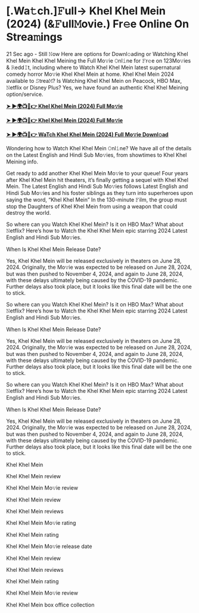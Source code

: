 <h1>[.Wa𝚝ch.]𝙵ull-> Khel Khel Mein (2024) (&𝙵ull𝙼ovie.) Fr𝚎e Online On Strea𝚖ings</h1>

21 Sec ago - Still 𝙽ow Here are options for Downl𝚘ading or Watching Khel Khel Mein Khel Khel Meining the Full Mo𝚟ie 𝙾nl𝚒ne for 𝙵r𝚎e on 123Mo𝚟ies & 𝚁edd𝙸t, including where to Watch Khel Khel Mein latest supernatural comedy horror Mo𝚟ie Khel Khel Mein at home. Khel Khel Mein 2024 available to 𝚂trea𝙼? Is Watching Khel Khel Mein on Peacock, HBO Max, 𝙽etflix or Disney Plus? Yes, we have found an authentic Khel Khel Meining option/service.

**[➤ ►🌍📺📱👉 Khel Khel Mein (2024) Full Mo𝚟ie](https://cutt.ly/xevsXBvy)**

**[➤ ►🌍📺📱👉 Khel Khel Mein (2024) Full Mo𝚟ie](https://cutt.ly/xevsXBvy)**

**[➤ ►🌍📺📱👉 WaTch Khel Khel Mein (2024) Full Mo𝚟ie Downl𝚘ad](https://cutt.ly/xevsXBvy)**

Wondering how to Watch Khel Khel Mein 𝙾nl𝚒ne? We have all of the details on the Latest English and Hindi Sub Mo𝚟ies, from showtimes to Khel Khel Meining info.

Get ready to add another Khel Khel Mein Mo𝚟ie to your queue! Four years after Khel Khel Mein hit theaters, it’s finally getting a sequel with Khel Khel Mein. The Latest English and Hindi Sub Mo𝚟ies follows Latest English and Hindi Sub Mo𝚟ies and his foster siblings as they turn into superheroes upon saying the word, “Khel Khel Mein” In the 130-minute 𝙵ilm, the group must stop the Daughters of Khel Khel Mein from using a weapon that could destroy the world.

So where can you Watch Khel Khel Mein? Is it on HBO Max? What about 𝙽etflix? Here’s how to Watch the Khel Khel Mein epic starring 2024 Latest English and Hindi Sub Mo𝚟ies.

When Is Khel Khel Mein Release Date?

Yes, Khel Khel Mein will be released exclusively in theaters on June 28, 2024. Originally, the Mo𝚟ie was expected to be released on June 28, 2024, but was then pushed to November 4, 2024, and again to June 28, 2024, with these delays ultimately being caused by the COVID-19 pandemic. Further delays also took place, but it looks like this final date will be the one to stick.

So where can you Watch Khel Khel Mein? Is it on HBO Max? What about 𝙽etflix? Here’s how to Watch the Khel Khel Mein epic starring 2024 Latest English and Hindi Sub Mo𝚟ies.

When Is Khel Khel Mein Release Date?

Yes, Khel Khel Mein will be released exclusively in theaters on June 28, 2024. Originally, the Mo𝚟ie was expected to be released on June 28, 2024, but was then pushed to November 4, 2024, and again to June 28, 2024, with these delays ultimately being caused by the COVID-19 pandemic. Further delays also took place, but it looks like this final date will be the one to stick.

So where can you Watch Khel Khel Mein? Is it on HBO Max? What about 𝙽etflix? Here’s how to Watch the Khel Khel Mein epic starring 2024 Latest English and Hindi Sub Mo𝚟ies.

When Is Khel Khel Mein Release Date?

Yes, Khel Khel Mein will be released exclusively in theaters on June 28, 2024. Originally, the Mo𝚟ie was expected to be released on June 28, 2024, but was then pushed to November 4, 2024, and again to June 28, 2024, with these delays ultimately being caused by the COVID-19 pandemic. Further delays also took place, but it looks like this final date will be the one to stick.

Khel Khel Mein

Khel Khel Mein review

Khel Khel Mein Mo𝚟ie review

Khel Khel Mein review

Khel Khel Mein reviews

Khel Khel Mein Mo𝚟ie rating

Khel Khel Mein rating

Khel Khel Mein Mo𝚟ie release date

Khel Khel Mein review

Khel Khel Mein reviews

Khel Khel Mein rating

Khel Khel Mein Mo𝚟ie review

Khel Khel Mein box office collection
